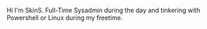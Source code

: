 Hi I'm SkinS.
Full-Time Sysadmin during the day and tinkering with Powershell or Linux during my freetime.
